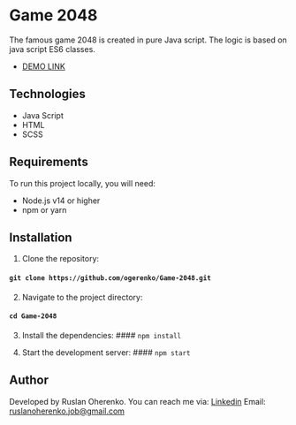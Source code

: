 # Game 2048

The famous game 2048 is created in pure Java script. The logic is based on java script ES6 classes.

  - [DEMO LINK](https://ogerenko.github.io/Game-2048/)

## Technologies
  + Java Script
  + HTML
  + SCSS

## Requirements

To run this project locally, you will need:
  + Node.js v14 or higher
  + npm or yarn

## Installation

  1. Clone the repository:
  #### `git clone https://github.com/ogerenko/Game-2048.git`

  2. Navigate to the project directory:
  #### `cd Game-2048`

  3. Install the dependencies:
    #### `npm install`

  4. Start the development server:
    #### `npm start`

## Author

  Developed by Ruslan Oherenko. You can reach me via:
  [Linkedin](www.linkedin.com/in/ruslan-oherenko-3295b7303)
  Email: ruslanoherenko.job@gmail.com
